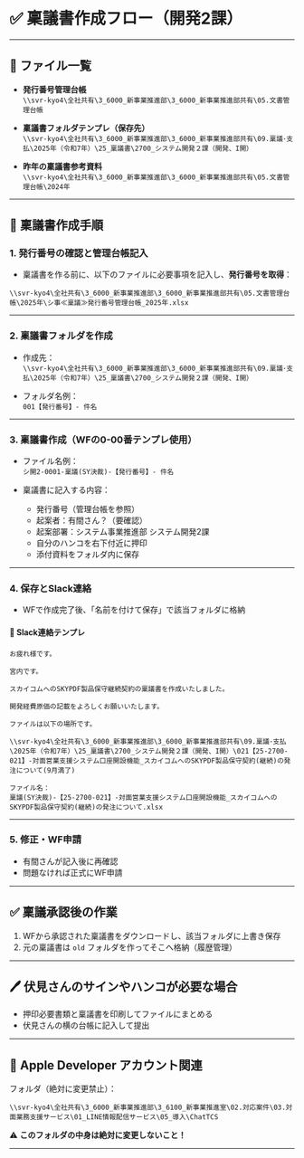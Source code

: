 # ✅ 稟議書作成フロー（開発2課）

---

## 📁 ファイル一覧

- **発行番号管理台帳**  
  `\\svr-kyo4\全社共有\3_6000_新事業推進部\3_6000_新事業推進部共有\05.文書管理台帳`

- **稟議書フォルダテンプレ（保存先）**  
  `\\svr-kyo4\全社共有\3_6000_新事業推進部\3_6000_新事業推進部共有\09.稟議･支払\2025年（令和7年）\25_稟議書\2700_システム開発２課（開発、I開）`

- **昨年の稟議書参考資料**  
  `\\svr-kyo4\全社共有\3_6000_新事業推進部\3_6000_新事業推進部共有\05.文書管理台帳\2024年`

---

## 📝 稟議書作成手順

### 1. 発行番号の確認と管理台帳記入

- 稟議書を作る前に、以下のファイルに必要事項を記入し、**発行番号を取得**：

```
\\svr-kyo4\全社共有\3_6000_新事業推進部\3_6000_新事業推進部共有\05.文書管理台帳\2025年\シ事≪稟議≫発行番号管理台帳_2025年.xlsx
```

---

### 2. 稟議書フォルダを作成

- 作成先：  
  `\\svr-kyo4\全社共有\3_6000_新事業推進部\3_6000_新事業推進部共有\09.稟議･支払\2025年（令和7年）\25_稟議書\2700_システム開発２課（開発、I開）`

- フォルダ名例：  
  `001【発行番号】- 件名`

---

### 3. 稟議書作成（WFの0-00番テンプレ使用）

- ファイル名例：  
  `シ開2-0001-稟議(SY決裁)-【発行番号】- 件名`

- 稟議書に記入する内容：
  - 発行番号（管理台帳を参照）
  - 起案者：有間さん？（要確認）
  - 起案部署：システム事業推進部 システム開発2課
  - 自分のハンコを右下付近に押印
  - 添付資料をフォルダ内に保存

---

### 4. 保存とSlack連絡

- WFで作成完了後、「名前を付けて保存」で該当フォルダに格納

#### 📩 Slack連絡テンプレ

```
お疲れ様です。

宮内です。

スカイコムへのSKYPDF製品保守継続契約の稟議書を作成いたしました。

開発経費原価の記載をよろしくお願いいたします。

ファイルは以下の場所です。

\\svr-kyo4\全社共有\3_6000_新事業推進部\3_6000_新事業推進部共有\09.稟議･支払\2025年（令和7年）\25_稟議書\2700_システム開発２課（開発、I開）\021【25-2700-021】-対面営業支援システム口座開設機能_スカイコムへのSKYPDF製品保守契約(継続)の発注について(9月満了)

ファイル名：
稟議(SY決裁)-【25-2700-021】-対面営業支援システム口座開設機能_スカイコムへのSKYPDF製品保守契約(継続)の発注について.xlsx
```

---

### 5. 修正・WF申請

- 有間さんが記入後に再確認  
- 問題なければ正式にWF申請

---

## ✅ 稟議承認後の作業

1. WFから承認された稟議書をダウンロードし、該当フォルダに上書き保存
2. 元の稟議書は `old` フォルダを作ってそこへ格納（履歴管理）

---

## 🖊️ 伏見さんのサインやハンコが必要な場合

- 押印必要書類と稟議書を印刷してファイルにまとめる
- 伏見さんの横の台帳に記入して提出

---

## 🍎 Apple Developer アカウント関連

フォルダ（絶対に変更禁止）：

```
\\svr-kyo4\全社共有\3_6000_新事業推進部\3_6100_新事業推進室\02.対応案件\03.対面業務支援サービス\01_LINE情報配信サービス\05_導入\ChatTCS
```

⚠️ **このフォルダの中身は絶対に変更しないこと！**

---
